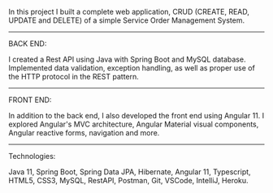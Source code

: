 In this project I built a complete web application, CRUD (CREATE, READ, UPDATE and DELETE) of a simple Service Order Management System. 
___________________________________________________________________________________________________________________________________________________________________________________________
BACK END:

I created a Rest API using Java with Spring Boot and MySQL database. Implemented data validation, exception handling, as well as proper use of the HTTP protocol in the REST pattern.

___________________________________________________________________________________________________________________________________________________________________________________________
FRONT END:

In addition to the back end, I also developed the front end using Angular 11. I explored Angular's MVC architecture, Angular Material visual components, Angular reactive forms, navigation and more.

___________________________________________________________________________________________________________________________________________________________________________________________
Technologies:

Java 11, Spring Boot, Spring Data JPA, Hibernate, Angular 11, Typescript, HTML5, CSS3, MySQL, RestAPI, Postman, Git, VSCode, IntelliJ, Heroku. 
